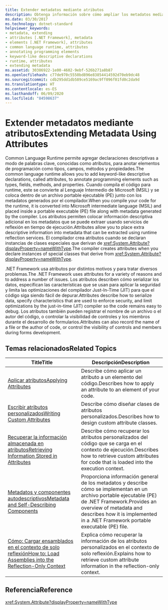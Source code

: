 ```yaml
---
title: Extender metadatos mediante atributos
description: Obtenga información sobre cómo ampliar los metadatos mediante atributos en .NET. Los atributos son declaraciones descriptivas, similares a las palabras clave, para anotar elementos de programación, como es el caso de los tipos y los campos.
ms.date: 03/30/2017
ms.technology: dotnet-standard
helpviewer_keywords:
- metadata, extending
- attributes [.NET Framework], metadata
- elements [.NET Framework], attributes
- common language runtime, attributes
- annotating programming elements
- keyword-like descriptive declarations
- runtime, attributes
- extending metadata
ms.assetid: 30386922-1e00-4602-9ebf-526b271a8b87
ms.openlocfilehash: c77de970c5550bd896e83854414592d70eb9dc48
ms.sourcegitcommit: cdb295dd1db589ce5169ac9ff096f01fd0c2da9d
ms.translationtype: HT
ms.contentlocale: es-ES
ms.lasthandoff: 06/09/2020
ms.locfileid: "84598637"
---
```

# <a name="extending-metadata-using-attributes"></a><span data-ttu-id="2b751-104">Extender metadatos mediante atributos</span><span class="sxs-lookup"><span data-stu-id="2b751-104">Extending Metadata Using Attributes</span></span>
<span data-ttu-id="2b751-105">Common Language Runtime permite agregar declaraciones descriptivas a modo de palabras clave, conocidas como atributos, para anotar elementos de programación como tipos, campos, métodos y propiedades.</span><span class="sxs-lookup"><span data-stu-id="2b751-105">The common language runtime allows you to add keyword-like descriptive declarations, called attributes, to annotate programming elements such as types, fields, methods, and properties.</span></span> <span data-ttu-id="2b751-106">Cuando compila el código para runtime, este se convierte al Lenguaje Intermedio de Microsoft (MSIL) y se coloca dentro de un archivo portable ejecutable (PE) junto con los metadatos generados por el compilador.</span><span class="sxs-lookup"><span data-stu-id="2b751-106">When you compile your code for the runtime, it is converted into Microsoft intermediate language (MSIL) and placed inside a portable executable (PE) file along with metadata generated by the compiler.</span></span> <span data-ttu-id="2b751-107">Los atributos permiten colocar información descriptiva adicional en los metadatos que se puede extraer usando servicios de reflexión en tiempo de ejecución.</span><span class="sxs-lookup"><span data-stu-id="2b751-107">Attributes allow you to place extra descriptive information into metadata that can be extracted using runtime reflection services.</span></span> <span data-ttu-id="2b751-108">El compilador crea atributos cuando se declaran instancias de clases especiales que derivan de <xref:System.Attribute?displayProperty=nameWithType>.</span><span class="sxs-lookup"><span data-stu-id="2b751-108">The compiler creates attributes when you declare instances of special classes that derive from <xref:System.Attribute?displayProperty=nameWithType>.</span></span>  
  
 <span data-ttu-id="2b751-109">.NET Framework usa atributos por distintos motivos y para tratar diversos problemas.</span><span class="sxs-lookup"><span data-stu-id="2b751-109">The .NET Framework uses attributes for a variety of reasons and to address a number of issues.</span></span> <span data-ttu-id="2b751-110">Los atributos describen cómo serializar los datos, especifican las características que se usan para aplicar la seguridad y limita las optimizaciones del compilador Just-In-Time (JIT) para que el código siga siendo fácil de depurar.</span><span class="sxs-lookup"><span data-stu-id="2b751-110">Attributes describe how to serialize data, specify characteristics that are used to enforce security, and limit optimizations by the just-in-time (JIT) compiler so the code remains easy to debug.</span></span> <span data-ttu-id="2b751-111">Los atributos también pueden registrar el nombre de un archivo o el autor del código, o controlar la visibilidad de controles y los miembros durante el desarrollo de formularios.</span><span class="sxs-lookup"><span data-stu-id="2b751-111">Attributes can also record the name of a file or the author of code, or control the visibility of controls and members during forms development.</span></span>  
  
## <a name="related-topics"></a><span data-ttu-id="2b751-112">Temas relacionados</span><span class="sxs-lookup"><span data-stu-id="2b751-112">Related Topics</span></span>  
  
|<span data-ttu-id="2b751-113">Title</span><span class="sxs-lookup"><span data-stu-id="2b751-113">Title</span></span>|<span data-ttu-id="2b751-114">Descripción</span><span class="sxs-lookup"><span data-stu-id="2b751-114">Description</span></span>|  
|-----------|-----------------|  
|[<span data-ttu-id="2b751-115">Aplicar atributos</span><span class="sxs-lookup"><span data-stu-id="2b751-115">Applying Attributes</span></span>](applying-attributes.md)|<span data-ttu-id="2b751-116">Describe cómo aplicar un atributo a un elemento del código.</span><span class="sxs-lookup"><span data-stu-id="2b751-116">Describes how to apply an attribute to an element of your code.</span></span>|  
|[<span data-ttu-id="2b751-117">Escribir atributos personalizados</span><span class="sxs-lookup"><span data-stu-id="2b751-117">Writing Custom Attributes</span></span>](writing-custom-attributes.md)|<span data-ttu-id="2b751-118">Describe cómo diseñar clases de atributos personalizados.</span><span class="sxs-lookup"><span data-stu-id="2b751-118">Describes how to design custom attribute classes.</span></span>|  
|[<span data-ttu-id="2b751-119">Recuperar la información almacenada en atributos</span><span class="sxs-lookup"><span data-stu-id="2b751-119">Retrieving Information Stored in Attributes</span></span>](retrieving-information-stored-in-attributes.md)|<span data-ttu-id="2b751-120">Describe cómo recuperar los atributos personalizados del código que se carga en el contexto de ejecución.</span><span class="sxs-lookup"><span data-stu-id="2b751-120">Describes how to retrieve custom attributes for code that is loaded into the execution context.</span></span>|  
|[<span data-ttu-id="2b751-121">Metadatos y componentes autodescriptivos</span><span class="sxs-lookup"><span data-stu-id="2b751-121">Metadata and Self-Describing Components</span></span>](../metadata-and-self-describing-components.md)|<span data-ttu-id="2b751-122">Proporciona información general de los metadatos y describe cómo se implementan en un archivo portable ejecutable (PE) de .NET Framework.</span><span class="sxs-lookup"><span data-stu-id="2b751-122">Provides an overview of metadata and describes how it is implemented in a .NET Framework portable executable (PE) file.</span></span>|  
|[<span data-ttu-id="2b751-123">Cómo: Cargar ensamblados en el contexto de solo reflexión</span><span class="sxs-lookup"><span data-stu-id="2b751-123">How to: Load Assemblies into the Reflection-Only Context</span></span>](../../framework/reflection-and-codedom/how-to-load-assemblies-into-the-reflection-only-context.md)|<span data-ttu-id="2b751-124">Explica cómo recuperar la información de los atributos personalizados en el contexto de solo reflexión.</span><span class="sxs-lookup"><span data-stu-id="2b751-124">Explains how to retrieve custom attribute information in the reflection-only context.</span></span>|  
  
## <a name="reference"></a><span data-ttu-id="2b751-125">Referencia</span><span class="sxs-lookup"><span data-stu-id="2b751-125">Reference</span></span>  
 <xref:System.Attribute?displayProperty=nameWithType>
